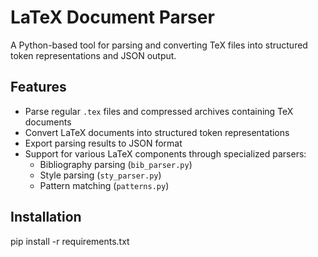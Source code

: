 # LaTeX Document Parser

A Python-based tool for parsing and converting TeX files into structured token representations and JSON output.

## Features

- Parse regular `.tex` files and compressed archives containing TeX documents
- Convert LaTeX documents into structured token representations
- Export parsing results to JSON format
- Support for various LaTeX components through specialized parsers:
  - Bibliography parsing (`bib_parser.py`)
  - Style parsing (`sty_parser.py`)
  - Pattern matching (`patterns.py`)

## Installation

pip install -r requirements.txt
